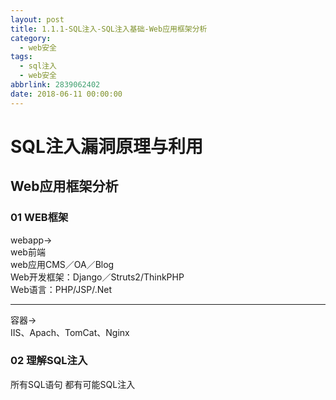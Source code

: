 ```yaml
---
layout: post
title: 1.1.1-SQL注入-SQL注入基础-Web应用框架分析
category: 
  - web安全
tags: 
  - sql注入
  - web安全
abbrlink: 2839062402
date: 2018-06-11 00:00:00
---
```


# SQL注入漏洞原理与利用

## Web应用框架分析
### 01 WEB框架
webapp->  
	web前端  
	web应用CMS／OA／Blog  
	Web开发框架：Django／Struts2/ThinkPHP  
	Web语言：PHP/JSP/.Net  

---

容器->  
	IIS、Apach、TomCat、Nginx


### 02 理解SQL注入
所有SQL语句 都有可能SQL注入  
